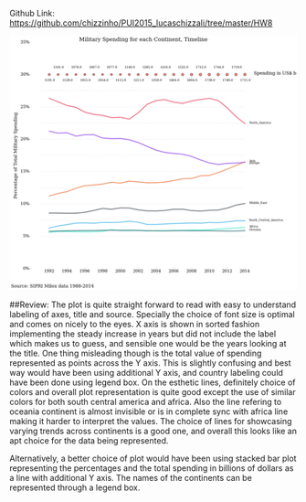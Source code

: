 
Github Link: https://github.com/chizzinho/PUI2015_lucaschizzali/tree/master/HW8

![Alt text](lc3383.png)

##Review:
The plot is quite straight forward to read with easy to understand labeling of axes, title and source. Specially the choice of font size is optimal and comes on nicely to the eyes. X axis is shown in sorted fashion implementing the steady increase in years but did not include the label which makes us to guess, and sensible one would be the years looking at the title. One thing misleading though is the total value of spending represented as points across the Y axis. This is slightly confusing and best way would have been using additional Y axis, and country labeling could have been done using legend box. On the esthetic lines, definitely choice of colors and overall plot representation is quite good except the use of similar colors for both south central america and africa. Also the line refering to oceania continent is almost invisible or is in complete sync with africa line making it harder to interpret the values. The choice of lines for showcasing varying trends across continents is a good one, and overall this looks like an apt choice for the data being represented.

Alternatively, a better choice of plot would have been using stacked bar plot representing the percentages and the total spending in billions of dollars as a line with additional Y axis. The names of the continents can be represented through a legend box.

